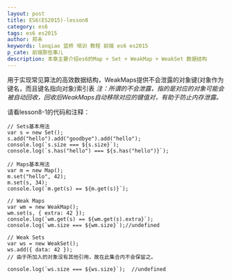 ```yaml
---
layout: post
title: ES6(ES2015)-lesson8
category: es6
tags: es6 es2015
author: 郑未
keywords: lanqiao 蓝桥 培训 教程 前端 es6 es2015
p_cate: 前端那些事儿
description: 本章主要介绍es6的Map + Set + WeakMap + WeakSet 数据结构
---
```


用于实现常见算法的高效数据结构，WeakMaps提供不会泄露的对象键(对象作为键名，而且键名指向对象)索引表 
*注：所谓的不会泄露，指的是对应的对象可能会被自动回收，回收后WeakMaps自动移除对应的键值对，有助于防止内存泄露。*

请看lesson8-1的代码和注释：

    // Sets基本用法
    var s = new Set();
    s.add("hello").add("goodbye").add("hello");
    console.log(`s.size === ${s.size}`);
    console.log(`s.has("hello") === ${s.has("hello")}`);

    // Maps基本用法
    var m = new Map();
    m.set("hello", 42);
    m.set(s, 34);
    console.log(`m.get(s) == ${m.get(s)}`);

    // Weak Maps
    var wm = new WeakMap();
    wm.set(s, { extra: 42 });
    console.log(`wm.get(s) == ${wm.get(s).extra}`);
    console.log(`wm.size === ${wm.size}`);//undefined

    // Weak Sets
    var ws = new WeakSet();
    ws.add({ data: 42 });
    // 由于所加入的对象没有其他引用，故在此集合内不会保留之。

    console.log(`ws.size === ${ws.size}`);  //undefined

